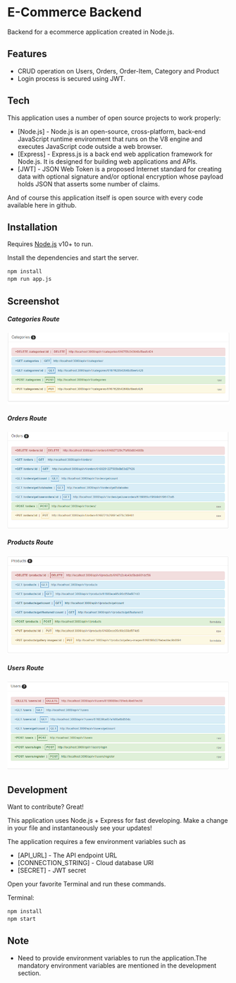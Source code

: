 # E-Commerce Backend
Backend for a ecommerce application created in Node.js.

## Features

- CRUD operation on Users, Orders, Order-Item, Category and Product
- Login process is secured using JWT.

## Tech

This application uses a number of open source projects to work properly:

- [Node.js] - Node.js is an open-source, cross-platform, back-end JavaScript runtime environment that runs on the V8 engine and executes JavaScript code outside a web browser.
- [Express] -  Express.js is a back end web application framework for Node.js. It is designed for building web applications and APIs. 
- [JWT] - JSON Web Token is a proposed Internet standard for creating data with optional signature and/or optional encryption whose payload holds JSON that asserts some number of claims.

And of course this application itself is open source with every code available here in github.

## Installation

Requires [Node.js](https://nodejs.org/) v10+ to run.

Install the dependencies and start the server.

```sh
npm install
npm run app.js
```

## Screenshot

##### Categories Route
![MainPage](./screenshots/categories.PNG "Main")

##### Orders Route
![Map](./screenshots/orders.PNG "Map")

##### Products Route
![More](./screenshots/products.PNG "More")

##### Users Route
![Country Code](./screenshots/users.PNG "Country Code")

## Development

Want to contribute? Great!

This application uses Node.js + Express for fast developing.
Make a change in your file and instantaneously see your updates!

The application requires a few environment variables such as
- [API_URL] - The API endpoint URL
- [CONNECTION_STRING] -  Cloud database URI
- [SECRET] - JWT secret

Open your favorite Terminal and run these commands.

Terminal:

```sh
npm install
npm start
```

## Note

- Need to provide environment variables to run the application.The mandatory environment variables are mentioned in the development section.



<!-- ## License

MIT -->


